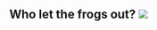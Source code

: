 ## Who let the frogs out? ![](https://git.froggi.es/Riesi/frog_emojis/-/raw/master/png/fixed_height/256/frogfamily2.png)
<!--
**Tk-Glitch/Tk-Glitch** is a ✨ _special_ ✨ repository because its `README.md` (this file) appears on your GitHub profile.

Here are some ideas to get you started:

- 🔭 I’m currently working on ...
- 🌱 I’m currently learning ...
- 👯 I’m looking to collaborate on ...
- 🤔 I’m looking for help with ...
- 💬 Ask me about ...
- 📫 How to reach me: ...
- 😄 Pronouns: ...
- ⚡ Fun fact: ...
-->
